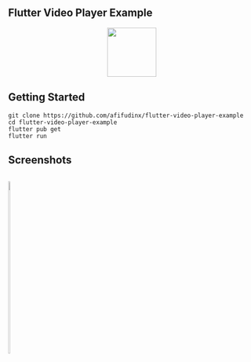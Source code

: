 ## Flutter Video Player Example

<p align="center">
  <img src="https://avatars.githubusercontent.com/u/94339143?v=4" width=100/>
</p>

## Getting Started

```
git clone https://github.com/afifudinx/flutter-video-player-example
cd flutter-video-player-example
flutter pub get
flutter run
```

## Screenshots

<p style="float: left;">
  <img src="https://github.com/afifudinx/Flutter-Example/Old/flutter-video-player-example/blob/main/screenshots/1.png" width="30%"/>
</p>
